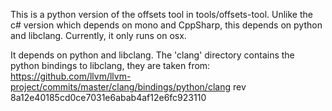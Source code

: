 This is a python version of the offsets tool in tools/offsets-tool.
Unlike the c# version which depends on mono and CppSharp, this depends on python and libclang. Currently, it only runs on osx.

It depends on python and libclang. The 'clang' directory contains the python bindings to libclang, they are taken from:
https://github.com/llvm/llvm-project/commits/master/clang/bindings/python/clang
rev 8a12e40185cd0ce7031e6abab4af12e6fc923110
